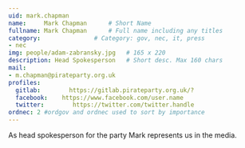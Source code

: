```yaml
---
uid: mark.chapman
name:     Mark Chapman      # Short Name
fullname: Mark Chapman      # Full name including any titles
category:               # Category: gov, nec, it, press
- nec
img: people/adam-zabransky.jpg   # 165 x 220
description: Head Spokesperson   # Short desc. Max 160 chars
mail:
- m.chapman@pirateparty.org.uk
profiles:
  gitlab:        https://gitlab.pirateparty.org.uk/?
  facebook:    https://www.facebook.com/user.name
  twitter:        https://twitter.com/twitter.handle
ordnec: 2 #ordgov and ordnec used to sort by importance
---
```


As head spokesperson for the party Mark represents us in the media.